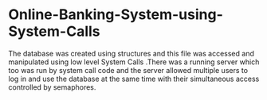 # Online-Banking-System-using-System-Calls

 The database was created using structures and this file
was accessed and manipulated using low level System
Calls .There was a running server which too was run by
system call code and the server allowed multiple users
to log in and use the database at the same time with
their simultaneous access controlled by semaphores.
